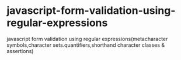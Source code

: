 # javascript-form-validation-using-regular-expressions
javascript form validation using regular expressions(metacharacter symbols,character sets.quantifiers,shorthand character classes &amp; assertions)
